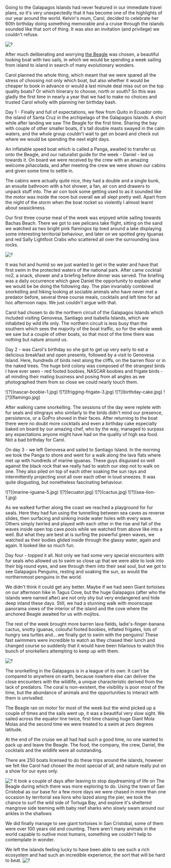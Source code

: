 Going to the Galapagos Islands had never featured in our immediate travel plans, so it's very unexpectedly that it has become one of the highlights of our year around the world. Kelvin's mum, Carol,  decided to celebrate her 60th birthday doing something memorable and a cruise through the islands sounded like that sort of thing. It was also an invitation (and privilege) we couldn't refuse.


![?](blue-footed-boobies.jpg)

After much deliberating and worrying [the Beagle](http://www.thebeagle.com.ec/Beagle.htm) was chosen, a beautiful looking boat with two sails, in which we would be spending a week sailing from island to island in search of many evolutionary wonders.

Carol planned the whole thing, which meant that we were spared all the stress of choosing not only which boat, but also whether it would be cheaper to book in advance or would a last minute deal miss out on the top quality boats? Or which itinerary to choose, north or south? So this was gladly the first time in nearly a year that we had to make no choices and trusted Carol wholly with planning her birthday bash. 


Day 1 - Finally and full of expectations, we flew from Quito in Ecuador onto the island of Santa Cruz in the archipelago of the Galapagos Islands. A short while after landing we saw The Beagle for the first time. Sharing the bay with couple of other smaller boats, it's tall double masts swayed in the calm waters, and the whole group couldn't wait to get on board and check out where we would be spending the next eight days.

An inflatable speed boat which is called a Panga, awaited to transfer us onto the Beagle, and our naturalist guide for the week - Daniel - led us towards it. On board we were received by the crew with an amazing welcome piñacolada, and after meeting the crew we were shown our cabins and given some time to settle in. 

The cabins were actually quite nice, they had a double and a single bunk, an ensuite bathroom with a hot shower, a fan, air con and drawers to unpack stuff into. The air con took some getting used to as it sounded like the motor was inside the room but overall we all slept pretty well. Apart from the night of the storm when the boat rocket so violently I almost learnt about seasickness.

Our first three course meal of the week was enjoyed while sailing towards Bachas Beach. There we got to see pelicans take flight, sitting on the sand we watched as two bright pink flamingos tip toed around a lake displaying some interesting territorial behaviour, and later on we spotted  grey Iguanas and red Sally Lightfoot Crabs who scattered all over the surrounding lava rocks. 

![?](sea-lion-3.jpg)

It was hot and humid so we just wanted to get in the water and have that first swim in the protected waters of the national park. After came cocktail no2, a snack, shower and a briefing before dinner was served. The briefing was a daily occurrence which gave Daniel the opportunity to explain what we would be be doing the following day. The plan invariably combined snorkelling and hiking looking at sociable animals who have never met a predator before, several three course meals, cocktails and left time for ad hoc afternoon naps. We just couldn't argue with that.

Carol had chosen to do the northern circuit of the Galapagos Islands which included visiting Genovesa, Santiago and Isabella Islands, which are inhabited by wild life only. The northern circuit is less busy than the southern which sees the majority of the boat traffic, so for the whole week we saw but a couple of other boats, so that most of the time there was nothing but nature around us.



Day 2 - was Carol's birthday so she got to get up very early to eat a delicious breakfast and open presents, followed by a visit to Genovesa Island. Here, hundreds of birds nest along the cliffs, on the barren floor or in the naked trees. The huge bird colony was composed of the strangest birds I have ever seen - red footed boobies, NASCAR boobies and frigate birds - all minding their mating business and posing from all angles as we photographed them from so close we could nearly touch them. 

<div class="photos-four-up">
![?](nascar-boobie-1.jpg)
![?](frigging-frigate-3.jpg)
![?](birthday-cake.jpg)
![?](flamingo.jpg)
</div>

After walking came snorkelling. The sessions of the day were replete with fur seals and stingrays who similarly to the birds didn't mind our presence, persistence, or a GoPro shoved in their faces. After returning to the boat there were no doubt more cocktails and even a birthday cake especially baked on board by our amazing chef, who by the way, managed to surpass any expectations anyone might have had on the quality of high sea food. Not a bad birthday for Carol. 

On day 3 -  we left Genovesa and sailed to Santiago Island. In the morning we took the Panga to shore and went for a walk along the lava flats where met up with hundreds of marine iguanas. These guys disguised so well against the black rock that we really had to watch our step not to walk on one. They also piled on top of each other soaking the sun rays and intermittently projecting snot all over each other in loud sneezes. It was quite disgusting, but nonetheless fascinating behaviour.

<div class="photos-four-up">
![?](marine-iguana-5.jpg)
![?](ecuator.jpg)
![?](cactus.jpg)
![?](sea-lion-1.jpg)
</div>


As we walked further along the coast we reached a playground for fur seals. Here they had fun using the tunnelling between sea caves as reverse slides, then surfacing and sinking inside water holes with every wave. Others simply twirled and played with each other in the rise and fall of the waves inside open top cave pools while we watched from above like into a well. But what they are best at is surfing the powerful green waves, we watched as their bodies glided inside through the glassy water, again and again. It looked like so much fun.


Day four - topped it all. Not only we had some very special encounters with fur seals who allowed us to swim so close up that we were able to look into their big round eyes, and see through them into their seal soul, but we got to see Galapagos Penguins, resting and soaking the sun, as would the northernmost penguins in the world. 


We didn't think it could get any better. Maybe if we had seen Giant tortoises on our afternoon hike in Tagus Cove, but the huge Galapagos (after who the islands were named after) are not only shy but very endangered and hide deep inland these days. Still, we had a stunning walk with moonscape panorama views of the interior of the island and the cove where the anchored Beagle awaited for us with mojitos.

The rest of the week brought more barren lava fields, ladie's-finger-banana cactus, snotty iguanas, colouful footed boobies, inflated frigates, lots of hungry sea turtles and....we finally got to swim with the penguins! These fast swimmers were incredible to watch as they chased their lunch and changed course so suddenly that it would have been hilarious to watch this bunch of snorkellers attempting to keep up with them. 


![?](penguin-1.jpg)

The snorkelling in the Galapagos is in a league of its own. It can't be compared to anywhere on earth, because nowhere else can deliver the close encounters with the wildlife, a unique characteristic derived from the lack of predators. The coral is non-existent, the visibility is poor most of the time, but the abundance of animals and the opportunities to interact with them is unrivalled.

The Beagle ran on motor for most of the week but the wind picked up a couple of times and the sails went up, it was a beautiful very slow sight. We sailed across the equator line twice, first time chasing huge Giant Mola Molas and the second time we were treated to a swim at zero degrees latitude.

At the end of the cruise we all had had such a good time, no one wanted to pack up and leave the Beagle. The food, the company, the crew, Daniel, the cocktails and the wildlife were all outstanding. 

There are 250 boats licensed to do these trips around the islands, however we felt like Carol had chosen the most special of all, and nature really put on a show for our eyes only. 

![?](sea-lion-2.jpg)
It took a couple of days after leaving to stop daydreaming of life on The Beagle during which there was more exploring to do. Using the town of San Cristobal as our base for a few more days we were chased in more than one occasion by territorial sea lions who lazed along the pier, we took the chance to surf the wild side of Tortuga Bay, and explore it's sheltered mangrove side teeming with baby reef sharks who slowly swam around our ankles in the shallows

We did finally manage to see giant tortoises in San Cristobal, some of them were over 100 years old and counting. There aren't many animals in the world capable to outlive most humans, something we couldn't help to contemplate in wonder.

We left the islands feeling lucky to have been able to see such a rich ecosystem and had such an incredible experience, the sort that will be hard to beat.
![?](us.jpg)





